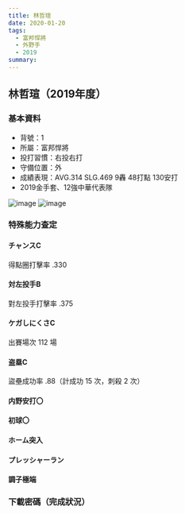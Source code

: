 ```yaml
---
title: 林哲瑄
date: 2020-01-20
tags:
  - 富邦悍將
  - 外野手
  - 2019
summary: 
---
```


## 林哲瑄（2019年度）

### 基本資料
- 背號：1
- 所屬：富邦悍將
- 投打習慣：右投右打
- 守備位置：外
- 成績表現：AVG.314 SLG.469 9轟 48打點 130安打
- 2019金手套、12強中華代表隊

![image](https://i.imgur.com/CzovGdP.jpeg)
![image](https://i.imgur.com/BsHXYy5.jpeg)

### 特殊能力查定
#### チャンスC
得點圈打擊率 .330
#### 対左投手B
對左投手打擊率 .375
#### ケガしにくさC
出賽場次 112 場
#### 盗塁C
盜壘成功率 .88（計成功 15 次，刺殺 2 次）
#### 内野安打〇
#### 初球〇 
#### ホーム突入
#### プレッシャーラン
#### 調子極端

### 下載密碼（完成狀況）
